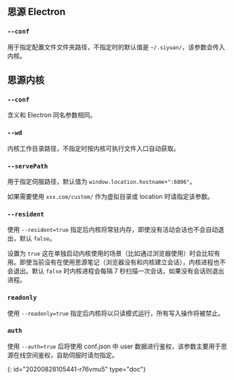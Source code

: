 ## 思源 Electron

### `--conf`

用于指定配置文件文件夹路径，不指定时的默认值是 `~/.siyuan/`，该参数会传入内核。

## 思源内核

### `--conf`

含义和 Electron 同名参数相同。

### `--wd`

内核工作目录路径，不指定时按内核可执行文件入口自动获取。

### `--servePath`

用于指定伺服路径，默认值为 `window.location.hostname+":6806"`。

如果需要使用 `xxx.com/custom/` 作为虚拟目录或 location 时请指定该参数。

### `--resident`

使用 `--resident=true` 指定后内核将常驻内存，即使没有活动会话也不会自动退出，默认 `false`。

设置为 `true` 这在单独启动内核使用的场景（比如通过浏览器使用）时会比较有用。即使当前没有在使用思源笔记（浏览器没有和内核建立会话），内核进程也不会退出。默认 `false` 时内核进程会每隔 7 秒扫描一次会话，如果没有会话则退出进程。

### `readonly`

使用 `--readonly=true` 指定后内核将以只读模式运行，所有写入操作将被禁止。

### `auth`

使用 `--auth=true` 后将使用 conf.json 中 user 数据进行鉴权，该参数主要用于思源在线空间鉴权，自助伺服时请勿指定。


{: id="20200828105441-r76vmu5" type="doc"}
